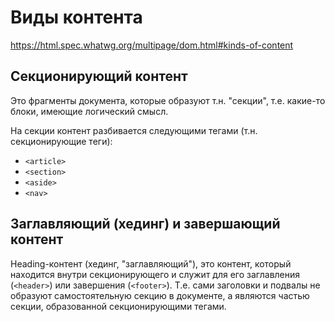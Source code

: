 # Виды контента

https://html.spec.whatwg.org/multipage/dom.html#kinds-of-content

## Секционирующий контент

Это фрагменты документа, которые образуют т.н. "секции", т.е. какие-то блоки, имеющие логический смысл.

На секции контент разбивается следующими тегами (т.н. секционирующие теги):

* `<article>`
* `<section>`
* `<aside>`
* `<nav>`

## Заглавляющий (хединг) и завершающий контент

Heading-контент (хединг, "заглавляющий"), это контент, который находится внутри секционирующего и служит для его заглавления (`<header>`) или завершения (`<footer>`). Т.е. сами заголовки и подвалы не образуют самостоятельную секцию в документе, а являются частью секции, образованной секционирующими тегами.